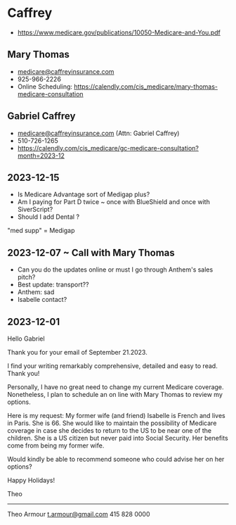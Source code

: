 # Caffrey

* https://www.medicare.gov/publications/10050-Medicare-and-You.pdf

## Mary Thomas

* medicare@caffreyinsurance.com
* 925-966-2226
* Online Scheduling: https://calendly.com/cis_medicare/mary-thomas-medicare-consultation

## Gabriel Caffrey

* medicare@caffreyinsurance.com (Attn: Gabriel Caffrey)
* 510-726-1265
* https://calendly.com/cis_medicare/gc-medicare-consultation?month=2023-12



## 2023-12-15

* Is Medicare Advantage sort of Medigap plus?
* Am I paying for Part D twice ~ once with BlueShield and once with SiverScript?
* Should I add Dental ?

"med supp" = Medigap

## 2023-12-07 ~ Call with Mary Thomas

* Can you do the updates online or must I go through Anthem's sales pitch?
* Best update: transport??
* Anthem: sad
* Isabelle contact?



## 2023-12-01

Hello Gabriel

Thank you for your email of September 21.2023.

I find your writing remarkably comprehensive, detailed and easy to read. Thank you!

Personally, I have no great need to change my current Medicare coverage. Nonetheless, I plan to schedule an on line with Mary Thomas to review my options.

Here is my request: My former wife (and friend) Isabelle is French and lives in Paris. She is 66. She would like to maintain the possibility of Medicare coverage in case she decides to return to the US to be near one of the children. She is a US citizen but never paid into Social Security. Her benefits come from being my former wife.

Would kindly be able to recommend someone who could advise her on her options?

Happy Holidays!

Theo

***

Theo Armour
t.armour@gmail.com
415 828 0000


